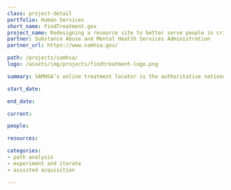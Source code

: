 ```yaml
---
class: project-detail
portfolio: Human Services
short_name: FindTreatment.gov
project_name: Redesigning a resource site to better serve people in crisis
partner: Substance Abuse and Mental Health Services Administration
partner_url: https://www.samhsa.gov/

path: /projects/samhsa/
logo: /assets/img/projects/findtreatment-logo.png

summary: SAMHSA’s online treatment locator is the authoritative national resource for treatment provider information. 

start_date:

end_date:

current:

people:

resources:

categories:
- path analysis
- experiment and iterate
- assisted acquisition

---
```

